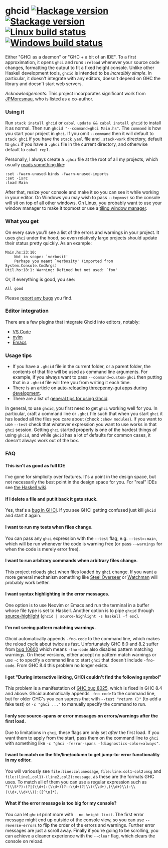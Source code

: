 # ghcid [![Hackage version](https://img.shields.io/hackage/v/ghcid.svg?label=Hackage)](https://hackage.haskell.org/package/ghcid) [![Stackage version](https://www.stackage.org/package/ghcid/badge/nightly?label=Stackage)](https://www.stackage.org/package/ghcid) [![Linux build status](https://img.shields.io/travis/ndmitchell/ghcid/master.svg?label=Linux%20build)](https://travis-ci.org/ndmitchell/ghcid) [![Windows build status](https://img.shields.io/appveyor/ci/ndmitchell/ghcid/master.svg?label=Windows%20build)](https://ci.appveyor.com/project/ndmitchell/ghcid)

Either "GHCi as a daemon" or "GHC + a bit of an IDE". To a first approximation, it opens `ghci` and runs `:reload` whenever your source code changes, formatting the output to fit a fixed height console. Unlike other Haskell development tools, `ghcid` is intended to be _incredibly simple_. In particular, it doesn't integrate with any editors, doesn't depend on GHC the library and doesn't start web servers.

_Acknowledgements:_ This project incorporates significant work from [JPMoresmau](https://github.com/JPMoresmau), who is listed as a co-author.

### Using it

Run `stack install ghcid` or `cabal update && cabal install ghcid` to install it as normal. Then run `ghcid "--command=ghci Main.hs"`. The `command` is how you start your project in `ghci`. If you omit `--command` then it will default to `stack ghci` if you have the `stack.yaml` file and `.stack-work` directory, default to `ghci` if you have a `.ghci` file in the current directory, and otherwise default to `cabal repl`.

Personally, I always create a `.ghci` file at the root of all my projects, which usually [reads something like](https://github.com/ndmitchell/ghcid/blob/master/.ghci):

    :set -fwarn-unused-binds -fwarn-unused-imports
    :set -isrc
    :load Main

After that, resize your console and make it so you can see it while working in your editor. On Windows you may wish to pass `--topmost` so the console will sit on top of all other windows. On Linux, you probably want to use your window manager to make it topmost or use a [tiling window manager](http://xmonad.org/).

### What you get

On every save you'll see a list of the errors and warnings in your project. It uses `ghci` under the hood, so even relatively large projects should update their status pretty quickly. As an example:

    Main.hs:23:10:
        Not in scope: `verbosit'
        Perhaps you meant `verbosity' (imported from System.Console.CmdArgs)
    Util.hs:18:1: Warning: Defined but not used: `foo'

Or, if everything is good, you see:

    All good

Please [report any bugs](https://github.com/ndmitchell/ghcid/issues) you find.

### Editor integration

There are a few plugins that integrate Ghcid into editors, notably:

* [VS Code](plugins/vscode/)
* [nvim](plugins/nvim/)
* [Emacs](plugins/emacs/)

### Usage tips

* If you have a `.ghcid` file in the current folder, or a parent folder, the contents of that file will be used as command line arguments. For example, if you always want to pass `--command=custom-ghci` then putting that in a `.ghcid` file will free you from writing it each time.
* There is an article on [auto-reloading threepenny-gui apps during development](https://binarin.ru/post/auto-reload-threepenny-gui/).
* There are a list of [general tips for using Ghcid](http://www.parsonsmatt.org/2018/05/19/ghcid_for_the_win.html).

In general, to use `ghcid`, you first need to get `ghci` working well for you. In particular, craft a command line or `.ghci` file such that when you start `ghci` it has loaded all the files you care about (check `:show modules`). If you want to use `--test` check that whatever expression you want to use works in that `ghci` session. Getting `ghci` started properly is one of the hardest things of using `ghcid`, and while `ghcid` has a lot of defaults for common cases, it doesn't always work out of the box.

### FAQ

#### This isn't as good as full IDE
I've gone for simplicity over features. It's a point in the design space, but not necessarily the best point in the design space for you. For "real" IDEs see [the Haskell wiki](http://www.haskell.org/haskellwiki/IDEs).

#### If I delete a file and put it back it gets stuck.
Yes, that's a [bug in GHCi](https://ghc.haskell.org/trac/ghc/ticket/9648). If you see GHCi getting confused just kill `ghcid` and start it again.

#### I want to run my tests when files change.
You can pass any `ghci` expression with the `--test` flag, e.g. `--test=:main`, which will be run whenever the code is warning free (or pass `--warnings` for when the code is merely error free).

#### I want to run arbitrary commands when arbitrary files change.
This project reloads `ghci` when files loaded by `ghci` change. If you want a more general mechanism something like [Steel Overseer](https://github.com/schell/steeloverseer) or [Watchman](https://facebook.github.io/watchman/) will probably work better.

#### I want syntax highlighting in the error messages.
One option is to use Neovim or Emacs and run the terminal in a buffer whose file type is set to Haskell. Another option is to pipe `ghcid` through [source-highlight](https://www.gnu.org/software/src-highlite/) (`ghcid | source-highlight -s haskell -f esc`).

#### I'm not seeing pattern matching warnings.
Ghcid automatically appends `-fno-code` to the command line, which makes the reload cycle about twice as fast. Unfortunately GHC 8.0 and 8.2 suffer from [bug 10600](https://ghc.haskell.org/trac/ghc/ticket/10600) which means `-fno-code` also disables pattern matching warnings. On these versions, either accept no pattern match warnings or use `-c` to specify a command line to start `ghci` that doesn't include `-fno-code`. From GHC 8.4 this problem no longer exists.

#### I get "During interactive linking, GHCi couldn't find the following symbol"
This problem is a manifestation of [GHC bug 8025](https://ghc.haskell.org/trac/ghc/ticket/8025), which is fixed in GHC 8.4 and above. Ghcid automatically appends `-fno-code` to the command line, but for older GHC's you can supress that with `--test "return ()"` (to add a fake test) or `-c "ghci ..."` to manually specify the command to run.

#### I only see source-spans or error messages on errors/warnings after the first load.
Due to limitations in `ghci`, these flags are only set _after_ the first load. If you want them to apply from the start, pass them on the command line to `ghci` with something like `-c "ghci -ferror-spans -fdiagnostics-color=always"`.

#### I want to match on the file/line/column to get jump-to-error functionality in my editor.
You will variously see `file:line:col:message`, `file:line:col1-col2:msg` and `file:(line1,col1)-(line2,col2):message`, as these are the formats GHC uses. To match all of them you can use a regular expression such as `^(\\S*?):(?|(\\d+):(\\d+)(?:-\\d+)?|\\((\\d+),(\\d+)\\)-\\(\\d+,\\d+\\)):([^\n]*)`.

#### What if the error message is too big for my console?
You can let `ghcid` print more with `--no-height-limit`. The first error message might end up outside of the console view, so you can use `--reverse-errors` to flip the order of the errors and warnings. Further error messages are just a scroll away. Finally if you're going to be scrolling, you can achieve a cleaner experience with the `--clear` flag, which clears the console on reload.

